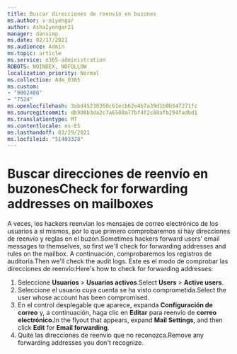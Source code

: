```yaml
---
title: Buscar direcciones de reenvío en buzones
ms.author: v-aiyengar
author: AshaIyengar21
manager: dansimp
ms.date: 02/17/2021
ms.audience: Admin
ms.topic: article
ms.service: o365-administration
ROBOTS: NOINDEX, NOFOLLOW
localization_priority: Normal
ms.collection: Adm_O365
ms.custom:
- "9002486"
- "7524"
ms.openlocfilehash: 3abd45230360c61ecb62e4b7a39d1b0b547271fc
ms.sourcegitcommit: db908b3da2c7a6508a77bf4f2c80afb294fadbd1
ms.translationtype: MT
ms.contentlocale: es-ES
ms.lasthandoff: 03/29/2021
ms.locfileid: "51403328"
---
```

# <a name="check-for-forwarding-addresses-on-mailboxes"></a><span data-ttu-id="612da-102">Buscar direcciones de reenvío en buzones</span><span class="sxs-lookup"><span data-stu-id="612da-102">Check for forwarding addresses on mailboxes</span></span>

<span data-ttu-id="612da-103">A veces, los hackers reenvían los mensajes de correo electrónico de los usuarios a sí mismos, por lo que primero comprobaremos si hay direcciones de reenvío y reglas en el buzón.</span><span class="sxs-lookup"><span data-stu-id="612da-103">Sometimes hackers forward users' email messages to themselves, so first we'll check for forwarding addresses and rules on the mailbox.</span></span> <span data-ttu-id="612da-104">A continuación, comprobaremos los registros de auditoría.</span><span class="sxs-lookup"><span data-stu-id="612da-104">Then we'll check the audit logs.</span></span> <span data-ttu-id="612da-105">Este es el modo de comprobar las direcciones de reenvío:</span><span class="sxs-lookup"><span data-stu-id="612da-105">Here's how to check for forwarding addresses:</span></span>

1. <span data-ttu-id="612da-106">Seleccione **Usuarios**  >  **Usuarios activos**.</span><span class="sxs-lookup"><span data-stu-id="612da-106">Select **Users** > **Active users**.</span></span>
1. <span data-ttu-id="612da-107">Seleccione el usuario cuya cuenta se ha visto comprometida.</span><span class="sxs-lookup"><span data-stu-id="612da-107">Select the user whose account has been compromised.</span></span>
1. <span data-ttu-id="612da-108">En el control desplegable que aparece, expanda **Configuración de correo** y, a continuación, haga clic en **Editar** para reenvío de **correo electrónico.**</span><span class="sxs-lookup"><span data-stu-id="612da-108">In the flyout that appears, expand **Mail Settings**, and then click **Edit** for **Email forwarding**.</span></span>
1. <span data-ttu-id="612da-109">Quite las direcciones de reenvío que no reconozca.</span><span class="sxs-lookup"><span data-stu-id="612da-109">Remove any forwarding addresses you don't recognize.</span></span>